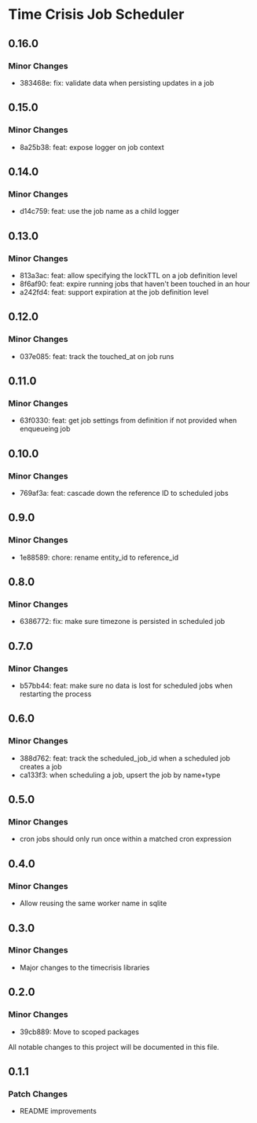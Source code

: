 # Time Crisis Job Scheduler

## 0.16.0

### Minor Changes

- 383468e: fix: validate data when persisting updates in a job

## 0.15.0

### Minor Changes

- 8a25b38: feat: expose logger on job context

## 0.14.0

### Minor Changes

- d14c759: feat: use the job name as a child logger

## 0.13.0

### Minor Changes

- 813a3ac: feat: allow specifying the lockTTL on a job definition level
- 8f6af90: feat: expire running jobs that haven't been touched in an hour
- a242fd4: feat: support expiration at the job definition level

## 0.12.0

### Minor Changes

- 037e085: feat: track the touched_at on job runs

## 0.11.0

### Minor Changes

- 63f0330: feat: get job settings from definition if not provided when enqueueing job

## 0.10.0

### Minor Changes

- 769af3a: feat: cascade down the reference ID to scheduled jobs

## 0.9.0

### Minor Changes

- 1e88589: chore: rename entity_id to reference_id

## 0.8.0

### Minor Changes

- 6386772: fix: make sure timezone is persisted in scheduled job

## 0.7.0

### Minor Changes

- b57bb44: feat: make sure no data is lost for scheduled jobs when restarting the process

## 0.6.0

### Minor Changes

- 388d762: feat: track the scheduled_job_id when a scheduled job creates a job
- ca133f3: when scheduling a job, upsert the job by name+type

## 0.5.0

### Minor Changes

- cron jobs should only run once within a matched cron expression

## 0.4.0

### Minor Changes

- Allow reusing the same worker name in sqlite

## 0.3.0

### Minor Changes

- Major changes to the timecrisis libraries

## 0.2.0

### Minor Changes

- 39cb889: Move to scoped packages

All notable changes to this project will be documented in this file.

## 0.1.1

### Patch Changes

- README improvements

